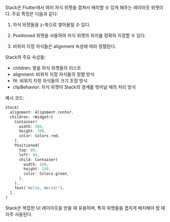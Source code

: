 Stack은 Flutter에서 여러 자식 위젯을 겹쳐서 배치할 수 있게 해주는 레이아웃 위젯이다. 주요 특징은 다음과 같다:

1. 자식 위젯들을 z-축으로 쌓아올릴 수 있다.

2. Positioned 위젯을 사용하여 자식 위젯의 위치를 정확히 지정할 수 있다.

3. 비위치 지정 자식들은 alignment 속성에 따라 정렬된다.

Stack의 주요 속성들:

- children: 쌓을 자식 위젯들의 리스트
- alignment: 비위치 지정 자식들의 정렬 방식
- fit: 비위치 지정 자식들의 크기 조정 방식
- clipBehavior: 자식 위젯이 Stack의 경계를 벗어날 때의 처리 방식

예시 코드:

```dart
Stack(
  alignment: Alignment.center,
  children: <Widget>[
    Container(
      width: 300,
      height: 300,
      color: Colors.red,
    ),
    Positioned(
      top: 80,
      left: 80,
      child: Container(
        width: 150,
        height: 150,
        color: Colors.green,
      ),
    ),
    Text('Hello, World!'),
  ],
)
```

Stack은 복잡한 UI 레이아웃을 만들 때 유용하며, 특히 위젯들을 겹치게 배치해야 할 때 자주 사용된다.